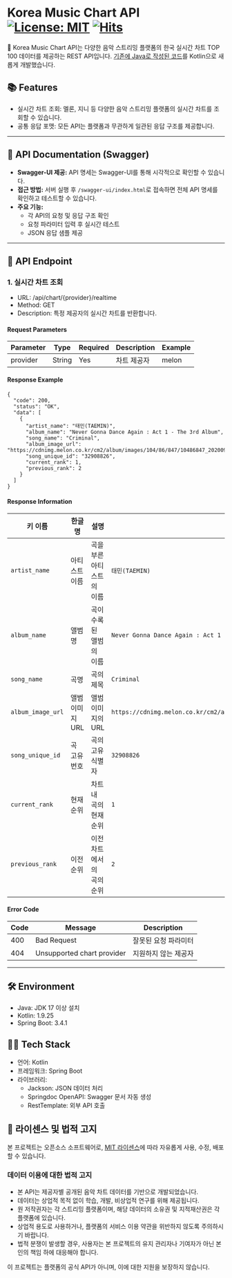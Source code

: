 # Korea Music Chart API [![License: MIT](https://img.shields.io/badge/License-MIT-yellow.svg)](https://opensource.org/licenses/MIT) [![Hits](https://hits.seeyoufarm.com/api/count/incr/badge.svg?url=https%3A%2F%2Fgithub.com%2Fmax-jang%2Fkorea-music-chart-api-kotlin&count_bg=%236FC8F1&title_bg=%23444A53&icon=&icon_color=%23E7E7E7&title=hits&edge_flat=false)](https://hits.seeyoufarm.com)

🎵 Korea Music Chart API는 다양한 음악 스트리밍 플랫폼의 한국 실시간 차트 TOP 100 데이터를 제공하는 REST API입니다.
[기존에 Java로 작성된 코드](https://github.com/max-jang/korea-music-chart-api)를 Kotlin으로 새롭게 개발했습니다.

## 📚 Features

- 실시간 차트 조회: 멜론, 지니 등 다양한 음악 스트리밍 플랫폼의 실시간 차트를 조회할 수 있습니다.
- 공통 응답 포맷: 모든 API는 플랫폼과 무관하게 일관된 응답 구조를 제공합니다.

---

## 📖 API Documentation (Swagger)

- **Swagger-UI 제공:** API 명세는 Swagger-UI를 통해 시각적으로 확인할 수 있습니다.
- **접근 방법:** 서버 실행 후 `/swagger-ui/index.html`로 접속하면 전체 API 명세를 확인하고 테스트할 수 있습니다.
- **주요 기능:**
    - 각 API의 요청 및 응답 구조 확인
    - 요청 파라미터 입력 후 실시간 테스트
    - JSON 응답 샘플 제공

---

## 🚀 API Endpoint

### 1. 실시간 차트 조회

- URL: /api/chart/{provider}/realtime
- Method: GET
- Description: 특정 제공자의 실시간 차트를 반환합니다.

#### Request Parameters

| Parameter | Type   | Required | Description | Example |
|-----------|--------|----------|-------------|---------|
| provider  | String | Yes      | 차트 제공자      | melon   |

#### Response Example

```
{
  "code": 200,
  "status": "OK",
  "data": [
    {
      "artist_name": "태민(TAEMIN)",
      "album_name": "Never Gonna Dance Again : Act 1 - The 3rd Album",
      "song_name": "Criminal",
      "album_image_url": "https://cdnimg.melon.co.kr/cm2/album/images/104/86/847/10486847_20200907155042_500.jpg",
      "song_unique_id": "32908826",
      "current_rank": 1,
      "previous_rank": 2
    }
  ]
}
```

#### Response Information

| **키 이름**          | **한글명**    | **설명**         | **예시 값**                                                                                 |
|-------------------|------------|----------------|------------------------------------------------------------------------------------------|
| `artist_name`     | 아티스트 이름    | 곡을 부른 아티스트의 이름 | `태민(TAEMIN)`                                                                             |
| `album_name`      | 앨범명        | 곡이 수록된 앨범의 이름  | `Never Gonna Dance Again : Act 1 - The 3rd Album`                                        |
| `song_name`       | 곡명         | 곡의 제목          | `Criminal`                                                                               |
| `album_image_url` | 앨범 이미지 URL | 앨범 이미지의 URL    | `https://cdnimg.melon.co.kr/cm2/album/images/104/86/847/10486847_20200907155042_500.jpg` |
| `song_unique_id`  | 곡 고유 번호    | 곡의 고유 식별자      | `32908826`                                                                               |
| `current_rank`    | 현재 순위      | 차트 내 곡의 현재 순위  | `1`                                                                                      |
| `previous_rank`   | 이전 순위      | 이전 차트에서의 곡의 순위 | `2`                                                                                      |

#### Error Code

| Code | Message                    | Description |
|------|----------------------------|-------------|
| 400  | Bad Request                | 잘못된 요청 파라미터 |
| 404  | Unsupported chart provider | 지원하지 않는 제공자 |

---

## 🛠️ Environment

- Java: JDK 17 이상 설치
- Kotlin: 1.9.25
- Spring Boot: 3.4.1

## 🧑‍💻 Tech Stack

- 언어: Kotlin
- 프레임워크: Spring Boot
- 라이브러리:
    - Jackson: JSON 데이터 처리
    - Springdoc OpenAPI: Swagger 문서 자동 생성
    - RestTemplate: 외부 API 호출

## 📜 라이센스 및 법적 고지

본 프로젝트는 오픈소스 소프트웨어로, [MIT 라이센스](https://opensource.org/licenses/MIT)에 따라 자유롭게 사용, 수정, 배포할 수 있습니다.

### 데이터 이용에 대한 법적 고지
- 본 API는 제공자별 공개된 음악 차트 데이터를 기반으로 개발되었습니다.
- 데이터는 상업적 목적 없이 학습, 개발, 비상업적 연구를 위해 제공됩니다.
- 원 저작권자는 각 스트리밍 플랫폼이며, 해당 데이터의 소유권 및 지적재산권은 각 플랫폼에 있습니다.
- 상업적 용도로 사용하거나, 플랫폼의 서비스 이용 약관을 위반하지 않도록 주의하시기 바랍니다.
- 법적 분쟁이 발생할 경우, 사용자는 본 프로젝트의 유지 관리자나 기여자가 아닌 본인의 책임 하에 대응해야 합니다.

이 프로젝트는 플랫폼의 공식 API가 아니며, 이에 대한 지원을 보장하지 않습니다. 
